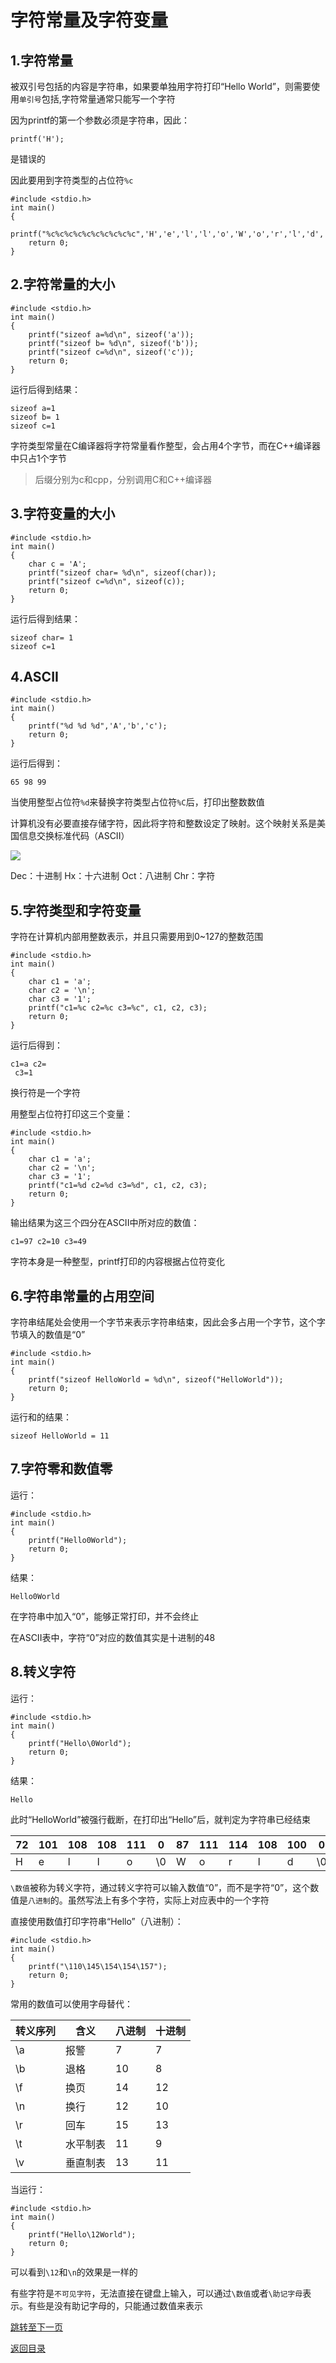# 字符常量及字符变量

## 1.字符常量

被双引号包括的内容是字符串，如果要单独用字符打印“Hello World”，则需要使用`单引号`包括,字符常量通常只能写一个字符

因为printf的第一个参数必须是字符串，因此：

```
printf('H');
```

是错误的

因此要用到字符类型的占位符`%c`
```
#include <stdio.h>
int main()
{
    printf("%c%c%c%c%c%c%c%c%c%c",'H','e','l','l','o','W','o','r','l','d','\n');
    return 0;
}
```

## 2.字符常量的大小

```
#include <stdio.h>
int main()
{
	printf("sizeof a=%d\n", sizeof('a'));
	printf("sizeof b= %d\n", sizeof('b'));
    printf("sizeof c=%d\n", sizeof('c'));
	return 0;
}
```

运行后得到结果：

```
sizeof a=1
sizeof b= 1
sizeof c=1
```

字符类型常量在C编译器将字符常量看作整型，会占用4个字节，而在C++编译器中只占1个字节

>后缀分别为c和cpp，分别调用C和C++编译器

## 3.字符变量的大小

```
#include <stdio.h>
int main()
{
	char c = 'A';
	printf("sizeof char= %d\n", sizeof(char));
    printf("sizeof c=%d\n", sizeof(c));
	return 0;
}
```

运行后得到结果：

```
sizeof char= 1
sizeof c=1
```

## 4.ASCII

```
#include <stdio.h>
int main()
{
    printf("%d %d %d",'A','b','c');
    return 0;
}
```

运行后得到：
```
65 98 99
```

当使用整型占位符`%d`来替换字符类型占位符`%C`后，打印出整数数值

计算机没有必要直接存储字符，因此将字符和整数设定了映射。这个映射关系是美国信息交换标准代码（ASCII）

![](https://www.asciitable.com/asciifull.gif)

Dec：十进制 Hx：十六进制 Oct：八进制 Chr：字符

## 5.字符类型和字符变量

字符在计算机内部用整数表示，并且只需要用到0~127的整数范围

```
#include <stdio.h>
int main()
{
    char c1 = 'a';
    char c2 = '\n';
    char c3 = '1';
    printf("c1=%c c2=%c c3=%c", c1, c2, c3);
    return 0;
}
```

运行后得到：

```
c1=a c2=
 c3=1
```

换行符是一个字符

用整型占位符打印这三个变量：

```
#include <stdio.h>
int main()
{
    char c1 = 'a';
    char c2 = '\n';
    char c3 = '1';
    printf("c1=%d c2=%d c3=%d", c1, c2, c3);
    return 0;
}
```

输出结果为这三个四分在ASCII中所对应的数值：

```
c1=97 c2=10 c3=49
```

字符本身是一种整型，printf打印的内容根据占位符变化

## 6.字符串常量的占用空间

字符串结尾处会使用一个字节来表示字符串结束，因此会多占用一个字节，这个字节填入的数值是“0”

```
#include <stdio.h>
int main()
{
    printf("sizeof HelloWorld = %d\n", sizeof("HelloWorld"));
    return 0;
}
```

运行和的结果：

```
sizeof HelloWorld = 11
```

## 7.字符零和数值零

运行：

```
#include <stdio.h>
int main()
{
    printf("Hello0World");
    return 0;
}
```

结果：

```
Hello0World
```

在字符串中加入“0”，能够正常打印，并不会终止

在ASCII表中，字符“0”对应的数值其实是十进制的48

## 8.转义字符

运行：

```
#include <stdio.h>
int main()
{
    printf("Hello\0World");
    return 0;
}
```

结果：

```
Hello
```

此时“HelloWorld”被强行截断，在打印出“Hello”后，就判定为字符串已经结束

|72|101|108|108|111|0|87|111|114|108|100|0|
|-|-|-|-|-|-|-|-|-|-|-|-|
|H|e|l|l|o|\0|W|o|r|l|d|\0|

`\数值`被称为转义字符，通过转义字符可以输入数值“0”，而不是字符“0”，这个数值是`八进制`的。虽然写法上有多个字符，实际上对应表中的一个字符

直接使用数值打印字符串“Hello”（八进制）：

```
#include <stdio.h>
int main()
{
    printf("\110\145\154\154\157");
    return 0;
}
```

常用的数值可以使用字母替代：

|转义序列|含义|八进制|十进制|
|-|-|-|-|
|\a|报警|7|7|
|\b|退格|10|8|
|\f|换页|14|12|
|\n|换行|12|10|
|\r|回车|15|13|
|\t|水平制表|11|9|
|\v|垂直制表|13|11|

当运行：

```
#include <stdio.h>
int main()
{
    printf("Hello\12World");
    return 0;
}
```

可以看到`\12`和`\n`的效果是一样的

有些字符是`不可见字符`，无法直接在键盘上输入，可以通过`\数值`或者`\助记字母`表示。有些是没有助记字母的，只能通过数值来表示

[跳转至下一页]()

[返回目录](https://github.com/GuangYu-yu/Learn-C-language-from-scratch/blob/main/%E7%9B%AE%E5%BD%95%E6%96%87%E4%BB%B6/%E7%9B%AE%E5%BD%95.md)